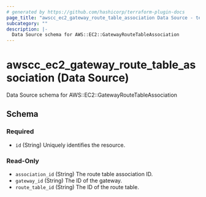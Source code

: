 ```yaml
---
# generated by https://github.com/hashicorp/terraform-plugin-docs
page_title: "awscc_ec2_gateway_route_table_association Data Source - terraform-provider-awscc"
subcategory: ""
description: |-
  Data Source schema for AWS::EC2::GatewayRouteTableAssociation
---
```


# awscc_ec2_gateway_route_table_association (Data Source)

Data Source schema for AWS::EC2::GatewayRouteTableAssociation



<!-- schema generated by tfplugindocs -->
## Schema

### Required

- `id` (String) Uniquely identifies the resource.

### Read-Only

- `association_id` (String) The route table association ID.
- `gateway_id` (String) The ID of the gateway.
- `route_table_id` (String) The ID of the route table.


